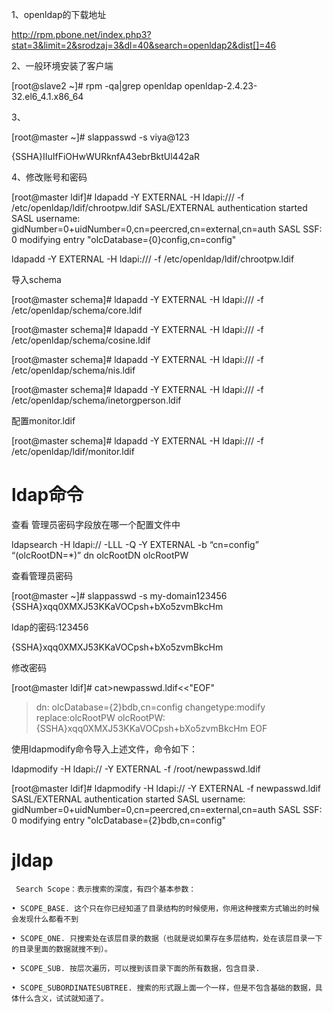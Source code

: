 1、openldap的下载地址

http://rpm.pbone.net/index.php3?stat=3&limit=2&srodzaj=3&dl=40&search=openldap2&dist[]=46

2、一般环境安装了客户端

[root@slave2 ~]# rpm -qa|grep openldap
openldap-2.4.23-32.el6_4.1.x86_64

3、

[root@master ~]# slappasswd -s viya@123

{SSHA}IIuIfFiOHwWURknfA43ebrBktUl442aR

4、修改账号和密码



[root@master ldif]# ldapadd -Y EXTERNAL -H ldapi:/// -f /etc/openldap/ldif/chrootpw.ldif 
SASL/EXTERNAL authentication started
SASL username: gidNumber=0+uidNumber=0,cn=peercred,cn=external,cn=auth
SASL SSF: 0
modifying entry "olcDatabase={0}config,cn=config"



ldapadd -Y EXTERNAL -H ldapi:/// -f /etc/openldap/ldif/chrootpw.ldif



导入schema

[root@master schema]# ldapadd -Y EXTERNAL -H ldapi:/// -f /etc/openldap/schema/core.ldif 

[root@master schema]# ldapadd -Y EXTERNAL -H ldapi:/// -f /etc/openldap/schema/cosine.ldif 

[root@master schema]# ldapadd -Y EXTERNAL -H ldapi:/// -f /etc/openldap/schema/nis.ldif 

[root@master schema]# ldapadd -Y EXTERNAL -H ldapi:/// -f /etc/openldap/schema/inetorgperson.ldif 



配置monitor.ldif

[root@master schema]# ldapadd -Y EXTERNAL -H ldapi:/// -f /etc/openldap/ldif/monitor.ldif 



# ldap命令

查看 管理员密码字段放在哪一个配置文件中

ldapsearch -H ldapi:// -LLL -Q -Y EXTERNAL -b “cn=config” “(olcRootDN=*)” dn olcRootDN olcRootPW 

查看管理员密码

[root@master ~]# slappasswd -s my-domain123456
{SSHA}xqq0XMXJ53KKaVOCpsh+bXo5zvmBkcHm



ldap的密码:123456

{SSHA}xqq0XMXJ53KKaVOCpsh+bXo5zvmBkcHm

修改密码

[root@master ldif]# cat>newpasswd.ldif<<"EOF"

> dn: olcDatabase={2}bdb,cn=config
> changetype:modify
> replace:olcRootPW
> olcRootPW:{SSHA}xqq0XMXJ53KKaVOCpsh+bXo5zvmBkcHm
> EOF

使用ldapmodify命令导入上述文件，命令如下：

ldapmodify -H ldapi:// -Y EXTERNAL -f /root/newpasswd.ldif

[root@master ldif]# ldapmodify -H ldapi:// -Y EXTERNAL -f newpasswd.ldif 
SASL/EXTERNAL authentication started
SASL username: gidNumber=0+uidNumber=0,cn=peercred,cn=external,cn=auth
SASL SSF: 0
modifying entry "olcDatabase={2}bdb,cn=config"



# jldap

```
 Search Scope：表示搜索的深度，有四个基本参数：

• SCOPE_BASE. 这个只在你已经知道了目录结构的时候使用，你用这种搜索方式输出的时候会发现什么都看不到

• SCOPE_ONE. 只搜索处在该层目录的数据（也就是说如果存在多层结构，处在该层目录一下的目录里面的数据就搜不到）。

• SCOPE_SUB. 按层次遍历，可以搜到该目录下面的所有数据，包含目录.

• SCOPE_SUBORDINATESUBTREE. 搜索的形式跟上面一个一样，但是不包含基础的数据，具体什么含义，试试就知道了。

```

